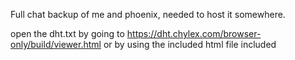 Full chat backup of me and phoenix, needed to host it somewhere.

open the dht.txt by going to https://dht.chylex.com/browser-only/build/viewer.html or by using the included html file included
